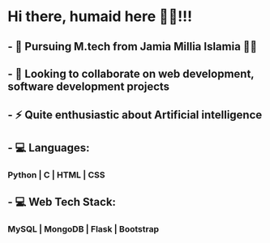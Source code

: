 # Hi there, humaid here 👋👋!!! 

<!--
**28humaid/28humaid** is a ✨ _special_ ✨ repository because its `README.md` (this file) appears on your GitHub profile.

Here are some ideas to get you started:
-->
## - 🏫 Pursuing M.tech from Jamia Millia Islamia 👨‍💻
## - 🤝 Looking to collaborate on web development, software development projects
## - ⚡ Quite enthusiastic about Artificial intelligence
## 
## - :computer: Languages:
  ### Python | C  | HTML | CSS
## - :computer: Web Tech Stack:
  ###  MySQL | MongoDB | Flask | Bootstrap
